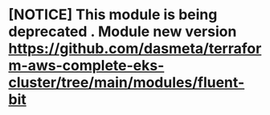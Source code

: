 

# [NOTICE] This module is being deprecated . Module new version https://github.com/dasmeta/terraform-aws-complete-eks-cluster/tree/main/modules/fluent-bit


